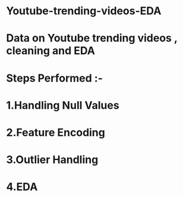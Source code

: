 # Youtube-trending-videos-EDA
# Data on Youtube trending videos , cleaning and EDA 
# Steps Performed :-
# 1.Handling Null Values
# 2.Feature Encoding
# 3.Outlier Handling
# 4.EDA
